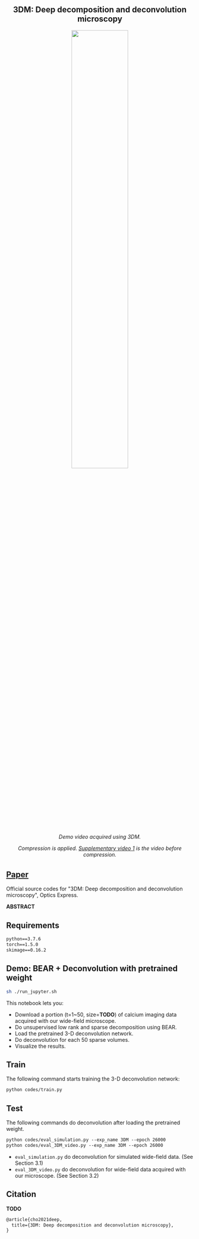 <h2 align="center">3DM: Deep decomposition and deconvolution microscopy</h2>

<p align="center">
<img width="55%" src="src/Visualization1_resize75_8bit.gif">
</p>
<h6 align="center">Demo video acquired using 3DM.

 Compression is applied. [Supplementary video 1](TODO) is the video before compression.
 </h6>


## [Paper](TODO)

Official source codes for "3DM: Deep decomposition and deconvolution microscopy", Optics Express.

**ABSTRACT**

## Requirements

```markdown
python==3.7.6
torch==1.5.0
skimage==0.16.2
```

## Demo: BEAR + Deconvolution with pretrained weight
```bash
sh ./run_jupyter.sh
```
This notebook lets you:
- Download a portion (t=1~50, size=**TODO**) of calcium imaging data acquired with our wide-field microscope.
- Do unsupervised low rank and sparse decomposition using BEAR.
- Load the pretrained 3-D deconvolution network.
- Do deconvolution for each 50 sparse volumes.
- Visualize the results.

## Train
The following command starts training the 3-D deconvolution network:
```bash
python codes/train.py
```

## Test
The following commands do deconvolution after loading the pretrained weight.
```markdown
python codes/eval_simulation.py --exp_name 3DM --epoch 26000
python codes/eval_3DM_video.py --exp_name 3DM --epoch 26000
```
- `eval_simulation.py` do deconvolution for simulated wide-field data. (See Section 3.1)
- `eval_3DM_video.py` do deconvolution for wide-field data acquired with our microscope. (See Section 3.2)


## Citation
**TODO**
```markdown
@article{cho2021deep,
  title={3DM: Deep decomposition and deconvolution microscopy},
}
```